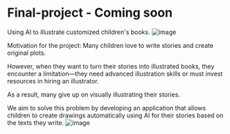# Final-project - Coming soon
Using AI to illustrate customized children's books.
![image](https://github.com/HadasMai/Final-project/assets/154980811/8f889e2c-2e2b-4004-890d-8b57c9d20c4b)

Motivation for the project:
Many children love to write stories and create original plots.

However, when they want to turn their stories into illustrated books, they encounter a limitation—they need advanced illustration skills or must invest resources in hiring an illustrator.

As a result, many give up on visually illustrating their stories.

We aim to solve this problem by developing an application that allows children to create drawings automatically using AI for their stories based on the texts they write.
![image](https://github.com/HadasMai/Final-project/assets/154980811/89e3ee96-384e-4cec-a652-af6df26d0fcb)
